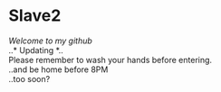 # Slave2

*Welcome to my github* <br />
..* Updating *.. <br />
Please remember to wash your hands before entering. <br />
..and be home before 8PM <br />
..too soon?


